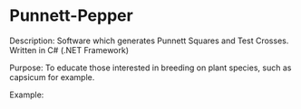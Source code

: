 # Punnett-Pepper

Description: Software which generates Punnett Squares and Test Crosses. Written in C# (.NET Framework)

Purpose: To educate those interested in breeding on plant species, such as capsicum for example.

Example:

